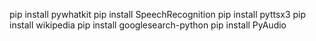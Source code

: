 pip install pywhatkit
pip install SpeechRecognition
pip install pyttsx3
pip install wikipedia
pip install googlesearch-python
pip install PyAudio
